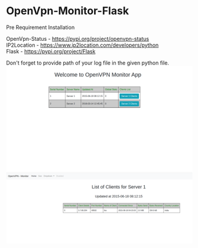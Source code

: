 # OpenVpn-Monitor-Flask

Pre Requirement Installation

OpenVpn-Status - https://pypi.org/project/openvpn-status <br/>
IP2Location - https://www.ip2location.com/developers/python <br/>
Flask - https://pypi.org/project/Flask <br/>

Don't forget to provide path of your log file in the given python file.
![View_home](home.png)
![View_client](img.png)
